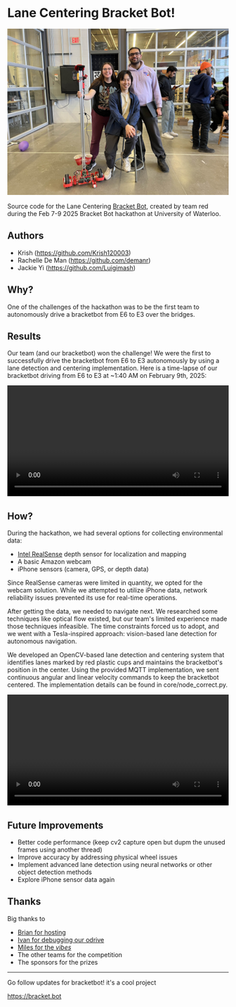 # Lane Centering Bracket Bot!

![Bracket Bot Team](bracketbot_team.jpg)

Source code for the Lane Centering [Bracket Bot](https://bracket.bot), created by team red during the Feb 7-9 2025 Bracket Bot hackathon at University of Waterloo.

## Authors

- Krish (https://github.com/Krish120003)
- Rachelle De Man (https://github.com/demanr)
- Jackie Yi (https://github.com/Luigimash)

## Why?

One of the challenges of the hackathon was to be the first team to autonomously drive a bracketbot from E6 to E3 over the bridges.

## Results

Our team (and our bracketbot) won the challenge! We were the first to successfully drive the bracketbot from E6 to E3 autonomously by using a lane detection and centering implementation. Here is a time-lapse of our bracketbot driving from E6 to E3 at ~1:40 AM on February 9th, 2025:

<video width="100%" controls>
    <source src="bracketbot_timelapse.mp4" type="video/mp4">
    Your browser does not support the video tag.
</video>

## How?

During the hackathon, we had several options for collecting environmental data:

- [Intel RealSense](https://www.intel.com/content/www/us/en/architecture-and-technology/realsense-overview.html) depth sensor for localization and mapping
- A basic Amazon webcam
- iPhone sensors (camera, GPS, or depth data)

Since RealSense cameras were limited in quantity, we opted for the webcam solution. While we attempted to utilize iPhone data, network reliability issues prevented its use for real-time operations.

After getting the data, we needed to navigate next. We researched some techniques like optical flow existed, but our team's limited experience made those techniques infeasible. The time constraints forced us to adopt, and we went with a Tesla-inspired approach: vision-based lane detection for autonomous navigation.

We developed an OpenCV-based lane detection and centering system that identifies lanes marked by red plastic cups and maintains the bracketbot's position in the center. Using the provided MQTT implementation, we sent continuous angular and linear velocity commands to keep the bracketbot centered. The implementation details can be found in core/node_correct.py.

<video width="100%" controls>
        <source src="bracketbot_cv2_vision.mp4" type="video/mp4">
        Your browser does not support the video tag.
</video>

## Future Improvements

- Better code performance (keep cv2 capture open but dupm the unused frames using another thread)
- Improve accuracy by addressing physical wheel issues
- Implement advanced lane detection using neural networks or other object detection methods
- Explore iPhone sensor data again

## Thanks

Big thanks to

- [Brian for hosting](https://x.com/sincethestudy)
- [Ivan for debugging our odrive](https://x.com/ivan_yevenko)
- [Miles for the _vibes_](https://github.com/MilesPurvis)
- The other teams for the competition
- The sponsors for the prizes

---

Go follow updates for bracketbot! it's a cool project

https://bracket.bot
